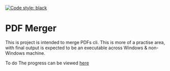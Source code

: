 [![Code style: black](https://img.shields.io/badge/code%20style-black-000000.svg)](https://github.com/psf/black)

# PDF Merger

This is project is intended to merge PDFs cli. This is more of a practise area, with final output is expected to be an executable across Windows & non-Windows machine.

To do
The progress can be viewed [here](https://github.com/dheepakg/pdfmerge/projects/1)
